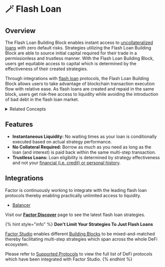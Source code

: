 # 🪄 Flash Loan

## Overview

The Flash Loan Building Block enables instant access to [uncollateralized loans](concepts/uncollateralized-lending-and-borrowing.md) with zero default risks. Strategies utilizing the Flash Loan Building Block are able to source initial capital required for their trade in a permissionless and trustless manner. With the Flash Loan Building Block, users get equitable access to capital which is determined by the effectiveness of their created strategies.

Through integrations with [flash loan](concepts/flash-loan.md) protocols, the Flash Loan Building Block allows users to take advantage of blockchain transaction execution flow with relative ease. As flash loans are created and repaid in the same block, users get risk-free access to liquidity while avoiding the introduction of bad debt in the flash loan market.

<details>

<summary>Related Concepts</summary>

* [Uncollateralized Lending & Borrowing](concepts/uncollateralized-lending-and-borrowing.md)
* [Flash Loan](concepts/flash-loan.md)

</details>

## Features

* **Instantaneous Liquidity:** No waiting times as your loan is conditionally executed based on actual strategy performance.
* **No Collateral Required:** Borrow as much as you need as long as the loan (and interest) is paid back within the same multi-step transaction.
* **Trustless Loans:** Loan eligibility is determined by strategy effectiveness and not your [financial (i.e. credit) or personal history](concepts/uncollateralized-lending-and-borrowing.md#introduction-of-credit).

## Integrations

Factor is continuously working to integrate with the leading flash loan protocols thereby enabling practically unlimited access to liquidity.

* [Balancer](https://balancer.fi/)

Visit our [**Factor Discover**](https://app.factor.fi/discover) page to see the latest flash loan strategies.

{% hint style="info" %}
**Don't Limit Your Strategies To Just Flash Loans**

[Factor Studio](../../factor-studio/factor-studio/) enables different [Building Blocks](../factor-building-blocks.md) to be mixed-and-matched thereby facilitating multi-step strategies which span across the whole DeFi ecosystem.

Please refer to [Supported Protocols](../../getting-started/supported-protocols.md) to view the full list of DeFi protocols which have been integrated with Factor Studio.
{% endhint %}
